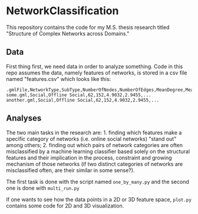 # NetworkClassification

This repository contains the code for my M.S. thesis research titled
 "Structure of Complex Networks across Domains."

## Data
First thing first, we need data in order to analyze something. Code in this repo
 assumes the data, namely features of networks, is stored in a csv file named
 "features.csv" which looks like this:

```
.gmlFile,NetworkType,SubType,NumberOfNodes,NumberOfEdges,MeanDegree,MeanGeodesicDistance,...
some.gml,Social,Offline Social,62,152,4.9032,2.9455,...
another.gml,Social,Offline Social,62,152,4.9032,2.9455,...
```

## Analyses
The two main tasks in the research are: 1. finding which features make
a specific category of networks (i.e. online social networks) "stand out"
among others; 2. finding out which pairs of network categories are often misclassified
by a machine learning classifier based solely on the structural features and their implication in the process,
constraint and growing mechanism of those networks (if two distinct categories of networks are misclassified often, are their similar in some sense?).

The first task is done with the script named `one_by_many.py` and the second one
is done with `multi_run.py`

If one wants to see how the data points in a 2D or 3D feature space, `plot.py` contains
some code for 2D and 3D visualization.





